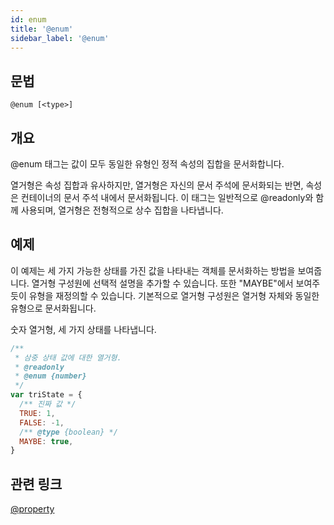 ```yaml
---
id: enum
title: '@enum'
sidebar_label: '@enum'
---
```


## 문법

`@enum [<type>]`

## 개요

@enum 태그는 값이 모두 동일한 유형인 정적 속성의 집합을 문서화합니다.

열거형은 속성 집합과 유사하지만, 열거형은 자신의 문서 주석에 문서화되는 반면, 속성은 컨테이너의 문서 주석 내에서 문서화됩니다. 이 태그는 일반적으로 @readonly와 함께 사용되며, 열거형은 전형적으로 상수 집합을 나타냅니다.

## 예제

이 예제는 세 가지 가능한 상태를 가진 값을 나타내는 객체를 문서화하는 방법을 보여줍니다. 열거형 구성원에 선택적 설명을 추가할 수 있습니다. 또한 "MAYBE"에서 보여주듯이 유형을 재정의할 수 있습니다. 기본적으로 열거형 구성원은 열거형 자체와 동일한 유형으로 문서화됩니다.

숫자 열거형, 세 가지 상태를 나타냅니다.

```js
/**
 * 삼중 상태 값에 대한 열거형.
 * @readonly
 * @enum {number}
 */
var triState = {
  /** 진짜 값 */
  TRUE: 1,
  FALSE: -1,
  /** @type {boolean} */
  MAYBE: true,
}
```

## 관련 링크

[@property](./property.md)